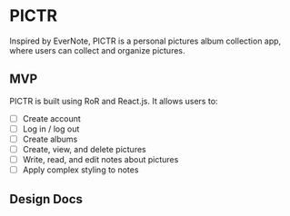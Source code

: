 # PICTR
Inspired by EverNote, PICTR is a personal pictures album collection app, where users can collect and organize pictures.

## MVP
PICTR is built using RoR and React.js.
It allows users to:

- [ ] Create account
- [ ] Log in / log out
- [ ] Create albums
- [ ] Create, view, and delete pictures
- [ ] Write, read, and edit notes about pictures
- [ ] Apply complex styling to notes

## Design Docs
[Wireframes]: ./docs/views.md
[DB Schema]: ./docs/db_schema.md